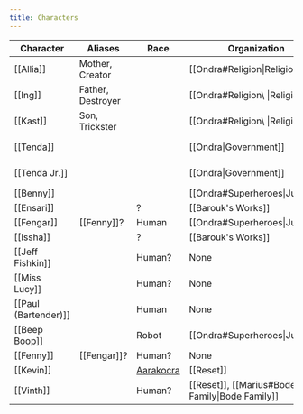 ```yaml
---
title: Characters
---
```

| Character | Aliases | Race | Organization | Category |
| ---- | ---- | ---- | ---- | ---- |
| [[Allia]] | Mother, Creator |  | [[Ondra#Religion\|Religion]] | [[Characters/Historical and Mythical/index \|Historical and Mythical]] |
| [[Ing]] | Father, Destroyer |  | [[Ondra#Religion\ \|Religion]] | [[Characters/Historical and Mythical/index\|Historical and Mythical]] |
| [[Kast]] | Son, Trickster |  | [[Ondra#Religion\ \|Religion]] | [[Characters/Historical and Mythical/index\|Historical and Mythical]] |
| [[Tenda]] |  |  | [[Ondra\|Government]] | [[Characters/Historical and Mythical/index\|Historical and Mythical]] |
| [[Tenda Jr.]] |  |  | [[Ondra\|Government]] | [[Characters/Historical and Mythical/index\|Historical and Mythical]] |
| [[Benny]] |  |  | [[Ondra#Superheroes\|Justice]] | [[Characters/NPCs/index\|NPCs]] |
| [[Ensari]] |  | ? | [[Barouk's Works]] | [[Characters/NPCs/index\|NPCs]] |
| [[Fengar]] | [[Fenny]]? | Human | [[Ondra#Superheroes\|Justice]] | [[Characters/NPCs/index\|NPCs]] |
| [[Issha]] |  | ? | [[Barouk's Works]] | [[Characters/NPCs/index\|NPCs]] |
| [[Jeff Fishkin]] |  | Human? | None | [[Characters/NPCs/index\|NPCs]] |
| [[Miss Lucy]] |  | Human? | None | [[Characters/NPCs/index\|NPCs]] |
| [[Paul (Bartender)]] |  | Human | None | [[Characters/NPCs/index\|NPCs]] |
| [[Beep Boop]] |  | Robot | [[Ondra#Superheroes\|Justice]] | [[Characters/Opponents/index\|Opponents]] |
| [[Fenny]] | [[Fengar]]? | Human? | None | [[Characters/Opponents/index\|Opponents]] |
| [[Kevin]] |  | [Aarakocra](https://www.dndbeyond.com/races/4-aarakocra) | [[Reset]] | [[Characters/Opponents/index\|Opponents]] |
| [[Vinth]] |  | Human? | [[Reset]], [[Marius#Bode Family\|Bode Family]] | [[Characters/Opponents/index\|Opponents]] |
